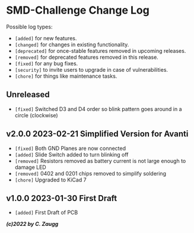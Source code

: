# SMD-Challenge Change Log

Possible log types:

- `[added]` for new features.
- `[changed]` for changes in existing functionality.
- `[deprecated]` for once-stable features removed in upcoming releases.
- `[removed]` for deprecated features removed in this release.
- `[fixed]` for any bug fixes.
- `[security]` to invite users to upgrade in case of vulnerabilities.
- `[chore]` for things like maintenance tasks.

## Unreleased

- `[fixed]` Switched D3 and D4 order so blink pattern goes around in a circle (clockwise)

## v2.0.0 2023-02-21 Simplified Version for Avanti

- `[fixed]` Both GND Planes are now connected
- `[added]` Slide Switch added to turn blinking off
- `[removed]` Resistors removed as battery current is not large enough to damage LED
- `[removed]` 0402 and 0201 chips removed to simplify soldering
- `[chore]` Upgraded to KiCad 7

## v1.0.0 2023-01-30 First Draft

- `[added]` First Draft of PCB

***(c)2022 by C. Zaugg***
